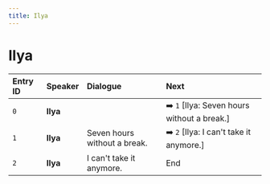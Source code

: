 ```yaml
---
title: Ilya
---
```


# Ilya


| Entry ID | Speaker | Dialogue | Next |
| :------- | :------ | :------- | :------------ |
| `0` | **Ilya** |  | ➡️ `1` \[Ilya: Seven hours without a break\.\] |
| `1` | **Ilya** | Seven hours without a break\. | ➡️ `2` \[Ilya: I can't take it anymore\.\] |
| `2` | **Ilya** | I can't take it anymore\. | End |
